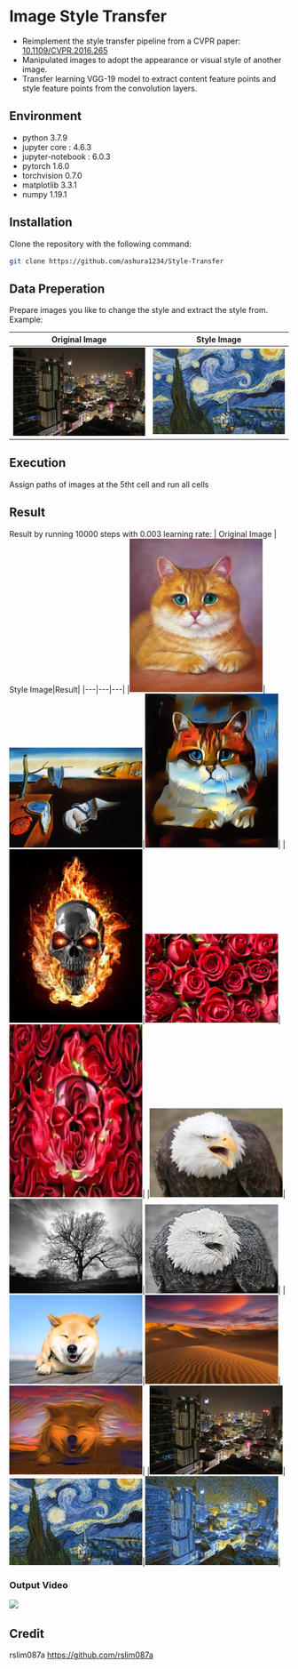 
# Image Style Transfer

-   Reimplement the style transfer pipeline from a CVPR paper: [10.1109/CVPR.2016.265](https://www.cv-foundation.org/openaccess/content_cvpr_2016/papers/Gatys_Image_Style_Transfer_CVPR_2016_paper.pdf)
-   Manipulated images to adopt the appearance or visual style of another image.
-   Transfer learning VGG-19 model to extract content feature points and style feature points from the convolution layers.
## Environment
- python 3.7.9
- jupyter core     : 4.6.3
- jupyter-notebook : 6.0.3
- pytorch 1.6.0
- torchvision 0.7.0
- matplotlib 3.3.1
- numpy 1.19.1

## Installation

Clone the repository with the following command:

```bash
git clone https://github.com/ashura1234/Style-Transfer
```
## Data Preperation
Prepare images you like to change the style and extract the style from.
Example:

| Original Image | Style Image|
|---|---|
|<img  src="https://github.com/ashura1234/Style-Transfer/blob/main/Images/City.jpg?raw=true"  width=240>|<img  src="https://github.com/ashura1234/Style-Transfer/blob/main/Styles/StarryNight.jpg?raw=true"  width=240>|

## Execution
Assign paths of images at the 5tht cell and run all cells

## Result
Result by running 10000 steps with 0.003 learning rate:
| Original Image | Style Image|Result|
|---|---|---|
|<img  src="https://github.com/ashura1234/Style-Transfer/blob/main/Images/CatPortrait.jpg?raw=true"  width=240>|<img  src="https://github.com/ashura1234/Style-Transfer/blob/main/Styles/ThePersistenceOfMemory.jpg?raw=true"  width=240>|<img  src="https://github.com/ashura1234/Style-Transfer/blob/main/Results/0001.jpg?raw=true"  width=240>|
|<img  src="https://github.com/ashura1234/Style-Transfer/blob/main/Images/FireSkeleton.jpg?raw=true"  width=240>|<img  src="https://github.com/ashura1234/Style-Transfer/blob/main/Styles/Roses.jpg?raw=true"  width=240>|<img  src="https://github.com/ashura1234/Style-Transfer/blob/main/Results/0002.jpg?raw=true"  width=240>|
|<img  src="https://github.com/ashura1234/Style-Transfer/blob/main/Images/Eagle.jpg?raw=true"  width=240>|<img  src="https://github.com/ashura1234/Style-Transfer/blob/main/Styles/Oak.jpg?raw=true"  width=240>|<img  src="https://github.com/ashura1234/Style-Transfer/blob/main/Results/0003.jpg?raw=true"  width=240>|
|<img  src="https://github.com/ashura1234/Style-Transfer/blob/main/Images/Dog.jpg?raw=true"  width=240>|<img  src="https://github.com/ashura1234/Style-Transfer/blob/main/Styles/Desert.jpg?raw=true"  width=240>|<img  src="https://github.com/ashura1234/Style-Transfer/blob/main/Results/0004.jpg?raw=true"  width=240>|
|<img  src="https://github.com/ashura1234/Style-Transfer/blob/main/Images/City.jpg?raw=true"  width=240>|<img  src="https://github.com/ashura1234/Style-Transfer/blob/main/Styles/StarryNight.jpg?raw=true"  width=240>|<img  src="https://github.com/ashura1234/Style-Transfer/blob/main/Results/0005.jpg?raw=true"  width=240>|

### Output Video

![](https://github.com/ashura1234/Style-Transfer/blob/main/Results/0005.gif?raw=true)


## Credit
  
rslim087a
https://github.com/rslim087a
<!--stackedit_data:
eyJoaXN0b3J5IjpbMTg0MjQ2MTExOV19
-->
